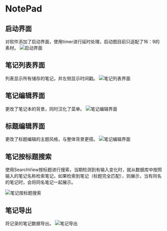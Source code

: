 # NotePad
## 启动界面

对软件添加了启动界面，使用timer进行延时处理，启动图目前只适配了16：9的素材。
![启动界面](https://github.com/xushuying0321/NotePad/blob/master/img6.png)

## 笔记列表界面

列表显示所有储存的笔记，并左侧显示时间戳。
![笔记列表界面](https://github.com/xushuying0321/NotePad/blob/master/img9.png)

## 笔记编辑界面
更改了笔记本的背景，同时汉化了菜单。
![笔记编辑界面](https://github.com/xushuying0321/NotePad/blob/master/img8.png)

## 标题编辑界面
更改了标题编辑的主题风格，与整体背景更搭。
![笔记编辑界面](https://github.com/xushuying0321/NotePad/blob/master/img11.png)

## 笔记按标题搜索

使用SearchView按标题进行搜索，当期检测到有输入变化时，就从数据库中按照输入的笔记名称检索笔记，如果检索到笔记（标题完全匹配），则展示，当有同名的笔记时，会将同名笔记一起展示。

![笔记按标题搜索](https://github.com/xushuying0321/NotePad/blob/master/img10.png)

## 笔记导出
将记录的笔记数据导出。
![笔记导出](https://github.com/xushuying0321/NotePad/blob/master/img9.png)

